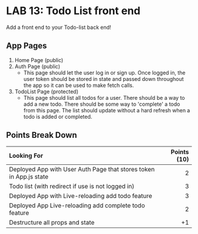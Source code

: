 # LAB 13: Todo List front end

Add a front end to your Todo-list back end!

## App Pages

1. Home Page (public)
1. Auth Page (public)
   - This page should let the user log in or sign up. Once logged in, the user token should be stored in state and passed down throughout the app so it can be used to make fetch calls.
1. TodoList Page (protected)
   - This page should list all todos for a user. There should be a way to add a new todo. There should be some way to 'complete' a todo from this page. The list should update without a hard refresh when a todo is added or completed.

## Points Break Down

| Looking For                                                        | Points (10) |
| :----------------------------------------------------------------- | ----------: |
| Deployed App with User Auth Page that stores token in App.js state |           2 |
| Todo list (with redirect if use is not logged in)                  |           3 |
| Deployed App with Live-reloading add todo feature                  |           3 |
| Deployed App Live-reloading add complete todo feature              |           2 |
| Destructure all props and state                                    |          +1 |
